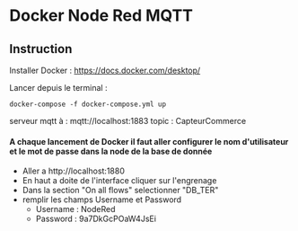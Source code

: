 # Docker Node Red MQTT
## Instruction 
Installer Docker : https://docs.docker.com/desktop/
 
Lancer depuis le terminal : 

    docker-compose -f docker-compose.yml up

serveur mqtt à : mqtt://localhost:1883
topic : CapteurCommerce

#### A chaque lancement de Docker il faut aller configurer le nom d'utilisateur et le mot de passe dans la node de la base de donnée
 - Aller a http://localhost:1880
 - En haut a doite de l'interface cliquer sur l'engrenage
 - Dans la section "On all flows" selectionner  "DB_TER"
 - remplir les champs Username et Password
    - Username : NodeRed 
    - Password : 9a7DkGcPOaW4JsEi
